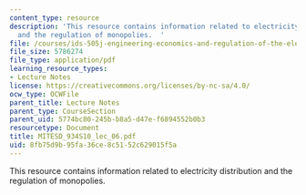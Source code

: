 ```yaml
---
content_type: resource
description: 'This resource contains information related to electricity distribution
  and the regulation of monopolies.  '
file: /courses/ids-505j-engineering-economics-and-regulation-of-the-electric-power-sector-spring-2010/8fb75d9b95fa36ce8c5152c629015f5a_MITESD_934S10_lec_06.pdf
file_size: 5786274
file_type: application/pdf
learning_resource_types:
- Lecture Notes
license: https://creativecommons.org/licenses/by-nc-sa/4.0/
ocw_type: OCWFile
parent_title: Lecture Notes
parent_type: CourseSection
parent_uid: 5774bc80-245b-b8a5-d47e-f6894552b0b3
resourcetype: Document
title: MITESD_934S10_lec_06.pdf
uid: 8fb75d9b-95fa-36ce-8c51-52c629015f5a
---
```

This resource contains information related to electricity distribution and the regulation of monopolies.  